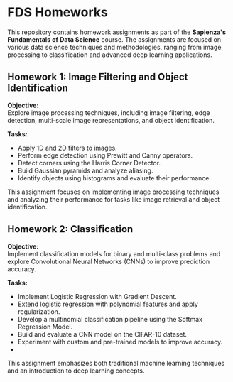 # FDS Homeworks

This repository contains homework assignments as part of the **Sapienza's Fundamentals of Data Science** course. The assignments are focused on various data science techniques and methodologies, ranging from image processing to classification and advanced deep learning applications.

## Homework 1: Image Filtering and Object Identification

**Objective:**  
Explore image processing techniques, including image filtering, edge detection, multi-scale image representations, and object identification.  

**Tasks:**  
- Apply 1D and 2D filters to images.  
- Perform edge detection using Prewitt and Canny operators.  
- Detect corners using the Harris Corner Detector.  
- Build Gaussian pyramids and analyze aliasing.  
- Identify objects using histograms and evaluate their performance.  

This assignment focuses on implementing image processing techniques and analyzing their performance for tasks like image retrieval and object identification.

## Homework 2: Classification  

**Objective:**  
Implement classification models for binary and multi-class problems and explore Convolutional Neural Networks (CNNs) to improve prediction accuracy.  

**Tasks:**  
- Implement Logistic Regression with Gradient Descent.  
- Extend logistic regression with polynomial features and apply regularization.  
- Develop a multinomial classification pipeline using the Softmax Regression Model.  
- Build and evaluate a CNN model on the CIFAR-10 dataset.  
- Experiment with custom and pre-trained models to improve accuracy.
- 
This assignment emphasizes both traditional machine learning techniques and an introduction to deep learning concepts.
